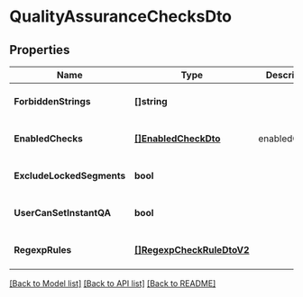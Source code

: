 # QualityAssuranceChecksDto

## Properties
Name | Type | Description | Notes
------------ | ------------- | ------------- | -------------
**ForbiddenStrings** | **[]string** |  | [optional] [default to null]
**EnabledChecks** | [**[]EnabledCheckDto**](EnabledCheckDto.md) | enabledChecks | [optional] [default to null]
**ExcludeLockedSegments** | **bool** |  | [optional] [default to null]
**UserCanSetInstantQA** | **bool** |  | [optional] [default to null]
**RegexpRules** | [**[]RegexpCheckRuleDtoV2**](RegexpCheckRuleDtoV2.md) |  | [optional] [default to null]

[[Back to Model list]](../README.md#documentation-for-models) [[Back to API list]](../README.md#documentation-for-api-endpoints) [[Back to README]](../README.md)



